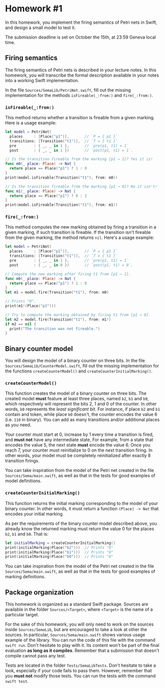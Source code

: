 # Homework \#1

In this homework, you implement the firing semantics of Petri nets in Swift,
and design a small model to test it.

The submission deadline is set on October the 15th, at 23:59 Geneva local time.

## Firing semantics

The firing semantics of Petri nets is described in your lecture notes.
In this homework, you will transcribe the formal description available in your notes
into a working Swift implementation.

In the file `Sources/SemaLib/PetriNet.swift`,
fill out the missing implementation for the methods `isFireable(_:from:)` and `fire(_:from:)`.

### `isFireable(_:from:)`

This method returns whether a transition is fireable from a given marking.
Here is a usage example:

```swift
let model = PetriNet(
  places     : [Place("p1")],       // `P = { p1 }`
  transitions: [Transition("t1")],  // `T = { t1 }`
  pre        : { _, _ in 1 },       // `pre(p1, t1) = 1`
  post       : { _, _ in 1 })       // `post(p1, t1) = 1`.

// Is the transition fireable from the marking [p1 → 1]? Yes it is!
func m0(_ place: Place) -> Nat {
  return place == Place("p1") ? 1 : 0
}
print(model.isFireable(Transition("t1"), from: m0))

// Is the transition fireable from the marking [p1 → 0]? No it isn't!
func m1(_ place: Place) -> Nat {
  return place == Place("p1") ? 0 : 2
}
print(model.isFireable(Transition("t1"), from: m1))
```

### `fire(_:from:)`

This method computes the new marking obtained by firing a transition in a given marking,
if such transition is fireable.
If the transition isn't fireable from the given marking, the method returns `nil`.
Here's a usage example:

```swift
let model = PetriNet(
  places     : [Place("p1")],       // `P = { p1 }`
  transitions: [Transition("t1")],  // `T = { t1 }`
  pre        : { _, _ in 1 },       // `pre(p1, t1) = 1`
  post       : { _, _ in 0 })       // `post(p1, t1) = 0`.

// Compute the new marking after firing t1 from [p1 → 1].
func m0(_ place: Place) -> Nat {
  return place == Place("p1") ? 1 : 0
}
let m1 = model.fire(Transition("t1"), from: m0)

// Prints "0".
print(m1!(Place("p1")))

// Try to compute the marking obtained by firing t1 from [p1 → 0].
let m2 = model.fire(Transition("t1"), from: m1!)
if m2 == nil {
  print("The transition was not fireable.")
}
```

## Binary counter model

You will design the model of a binary counter on three bits.
In the file `Sources/SemaLib/CounterModel.swift`,
fill out the missing implementation for the functions `createCounterModel()` and `createCounterInitialMarking()`.

### `createCounterModel()`

This function creates the model of a binary counter on three bits.
The created model **must** feature at least three places, named `b2`, `b1` and `b0`,
which respectively will represent the bits 2, 1 and 0 of the counter.
In other words, `b0` represents the *least significant bit*.
For instance, if place `b2` and `b1` contain and token, while place `b0` doesn't,
the counter encodes the value 6 (i.e. `110` in binary).
You can add as many transitions and/or additional places as you need.

Your counter must start at 0,
increase by 1 every time a transition is fired,
and **must not** have any intermediate state,
For example, from a state that encodes the value 5,
the next state **must** encode the value 6.
Once you reach 7, your counter must reinitialize to 0 on the next transition firing.
In other words, your model must be completely reinitialized
after exactly 8 transition firings.

You can take inspiration from the model of the Petri net
created in the file `Sources/Sema/main.swift`,
as well as that in the tests for good examples of model definitions.

### `createCounterInitialMarking()`

This function returns the initial marking corresponding to the model of your binary counter.
In other words, it must return a function `(Place) -> Nat` that encodes your initial marking.

As per the requirements of the binary counter model described above,
you already know the returned marking must return the value 0 for the places `b2`, `b1` and `b0`.
That is:

```swift
let initialMarking = createCounterInitialMarking()
print(initialMarking(Place("b2")))  // Prints "0"
print(initialMarking(Place("b1")))  // Prints "0"
print(initialMarking(Place("b0")))  // Prints "0"
```

You can take inspiration from the model of the Petri net
created in the file `Sources/Sema/main.swift`,
as well as that in the tests for good examples of marking definitions.

## Package organization

This homework is organized as a standard Swift package.
Sources are available in the folder `Sources/<Target>`,
where `<Target>` is the name of a particular target.

For the sake of this homework,
you will only need to work on the sources inside `Sources/SemaLib`,
but are encouraged to take a look at other the sources.
In particular, `Sources/Sema/main.swift` shows various usage example of the library.
You can run the code of this file with the command `swift run`.
Don't hesitate to play with it.
Its content won't be part of the final evaluation **as long as it compiles**.
Remember that a submission that doesn't compile cannot pass any test.

Tests are located in the folder `Tests/SemaLibTests`.
Don't hesitate to take a look, especially if your code fails to pass them.
However, remember that you **must not** modify those tests.
You can run the tests with the command `swift test`.
